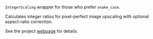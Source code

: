 `IntegerScaling` wrapper for those who prefer `snake_case`.

Calculates integer ratios for pixel-perfect image upscaling with optional aspect-ratio correction.

See the project [webpage](http://tanalin.com/en/projects/integer-scaling/) for details.